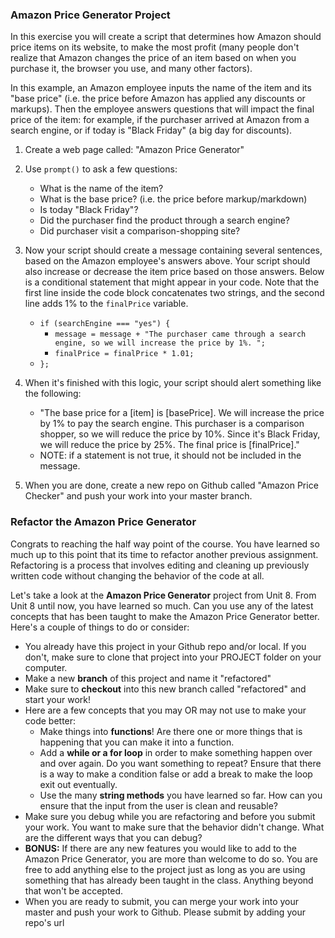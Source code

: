 ### Amazon Price Generator Project
In this exercise you will create a script that determines how Amazon should price items on its website, to make the most profit (many people don't realize that Amazon changes the price of an item based on when you purchase it, the browser you use, and many other factors).  

In this example, an Amazon employee inputs the name of the item and its "base price" (i.e. the price before Amazon has applied any discounts or markups). Then the employee answers questions that will impact the final price of the item: for example, if the purchaser arrived at Amazon from a search engine, or if today is "Black Friday" (a big day for discounts).

1. Create a web page called: "Amazon Price Generator"

2. Use `prompt()` to ask a few questions:
    * What is the name of the item?
    * What is the base price? (i.e. the price before markup/markdown)
    * Is today "Black Friday"?
    * Did the purchaser find the product through a search engine?
    * Did purchaser visit a comparison-shopping site?

3. Now your script should create a message containing several sentences, based on the Amazon employee's answers above.  Your script should also increase or decrease the item price based on those answers.  Below is a conditional statement that might appear in your code.  Note that the first line inside the code block concatenates two strings, and the second line adds 1% to the `finalPrice` variable.
    * `if (searchEngine === "yes") {`
      * `message = message + "The purchaser came through a search engine, so we will increase the price by 1%. ";`
      * `finalPrice = finalPrice * 1.01;`
    * `};`

4. When it's finished with this logic, your script should alert something like the following:
    * "The base price for a [item] is [basePrice]. We will increase the price by 1% to pay the search engine. This purchaser is a comparison shopper, so we will reduce the price by 10%. Since it's Black Friday, we will reduce the price by 25%. The final price is [finalPrice]."
    * NOTE: if a statement is not true, it should not be included in the message.

5. When you are done, create a new repo on Github called "Amazon Price Checker" and push your work into your master branch.

### Refactor the Amazon Price Generator
Congrats to reaching the half way point of the course. You have learned so much up to this point that its time to refactor another previous assignment. Refactoring is a process that involves editing and cleaning up previously written code without changing the behavior of the code at all.

Let's take a look at the **Amazon Price Generator** project from Unit 8. From Unit 8 until now, you have learned so much. Can you use any of the latest concepts that has been taught to make the Amazon Price Generator better.  Here's a couple of things to do or consider:

* You already have this project in your Github repo and/or local. If you don't, make sure to clone that project into your PROJECT folder on your computer.
* Make a new **branch** of this project and name it "refactored"
* Make sure to **checkout** into this new branch called "refactored" and start your work!
* Here are a few concepts that you may OR may not use to make your code better:
    * Make things into **functions**! Are there one or more things that is happening that you can make it into a function.
    * Add a **while or a for loop** in order to make something happen over and over again. Do you want something to repeat? Ensure that there is a way to make a condition false or add a break to make the loop exit out eventually.
    * Use the many **string methods** you have learned so far. How can you ensure that the input from the user is clean and reusable?
* Make sure you debug while you are refactoring and before you submit your work. You want to make sure that the behavior didn't change. What are the different ways that you can debug?
* **BONUS:** If there are any new features you would like to add to the Amazon Price Generator, you are more than welcome to do so. You are free to add anything else to the project just as long as you are using something that has already been taught in the class. Anything beyond that won't be accepted.
* When you are ready to submit, you can merge your work into your master and push your work to Github. Please submit by adding your repo's url